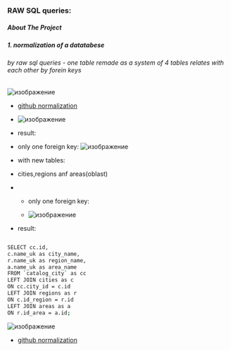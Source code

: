 ###  RAW SQL queries:
##### About The Project 
##### 1. normalization of a datatabese
###### by raw sql queries - one table remade as a system of 4 tables relates with each other by forein keys
![изображение](https://github.com/vadimlvov71/sql/assets/57807117/5e91af0b-e821-42a7-a4ce-349ff8c195e9)

* [github normalization](https://github.com/vadimlvov71/sql/blob/main/normalization)
* ![изображение](https://github.com/vadimlvov71/sql/assets/57807117/755d5305-1b46-466a-97a8-63ce99f48b4e)
* result:
* only one foreign key:
![изображение](https://github.com/vadimlvov71/sql/assets/57807117/d25052cc-6b79-4d4b-9bde-6b12081f8866)

* with new tables:
* cities,regions anf areas(oblast)
* * only one foreign key:
 
  * ![изображение](https://github.com/vadimlvov71/sql/assets/57807117/0de2df5d-7bf4-4cae-a5bb-9d0e7fe5853f)

* result:
 ```sh

SELECT cc.id,
c.name_uk as city_name,
r.name_uk as region_name,
a.name_uk as area_name 
FROM `catalog_city` as cc
LEFT JOIN cities as c
ON cc.city_id = c.id
LEFT JOIN regions as r
ON c.id_region = r.id
LEFT JOIN areas as a
ON r.id_area = a.id;
   ```

![изображение](https://github.com/vadimlvov71/sql/assets/57807117/e090d422-1d60-4e65-9c0a-cdf45701248a)

* [github normalization](https://github.com/vadimlvov71/sql/blob/main/normalization)
